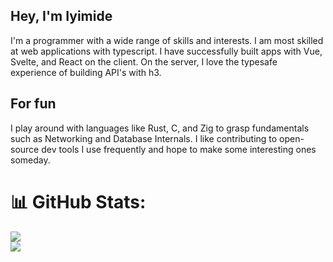 ## Hey, I'm Iyimide
I'm a programmer with a wide range of skills and interests.
I am most skilled at web applications with typescript. 
I have successfully built apps with Vue, Svelte, and React on the client. 
On the server, I love the typesafe experience of building API's with h3. 

## For fun
I play around with languages like Rust, C, and Zig to grasp fundamentals such as Networking and Database Internals. 
I like contributing to open-source dev tools I use frequently and hope to make some interesting ones someday. 



# 📊 GitHub Stats:
![](https://github-readme-stats.vercel.app/api?username=iyifr&theme=dracula&hide_border=true&include_all_commits=false&count_private=false)<br/>
![](https://github-readme-streak-stats.herokuapp.com/?user=iyifr&theme=dracula&hide_border=true)<br/>
